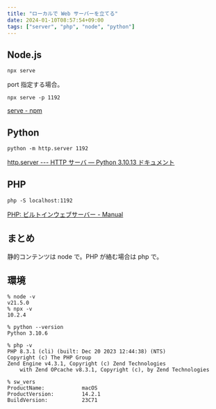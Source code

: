 ```yaml
---
title: "ローカルで Web サーバーを立てる"
date: 2024-01-10T08:57:54+09:00
tags: ["server", "php", "node", "python"]
---
```


## Node.js

```
npx serve
```

port 指定する場合。
```
npx serve -p 1192
```

[serve - npm](https://www.npmjs.com/package/serve)

## Python

```
python -m http.server 1192
```

[http.server --- HTTP サーバ — Python 3.10.13 ドキュメント](https://docs.python.org/ja/3.10/library/http.server.html)

## PHP

```
php -S localhost:1192
```

[PHP: ビルトインウェブサーバー - Manual](https://www.php.net/manual/ja/features.commandline.webserver.php)


## まとめ

静的コンテンツは node で。PHP が絡む場合は php で。

## 環境

```console
% node -v
v21.5.0
% npx -v
10.2.4

% python --version
Python 3.10.6

% php -v 
PHP 8.3.1 (cli) (built: Dec 20 2023 12:44:38) (NTS)
Copyright (c) The PHP Group
Zend Engine v4.3.1, Copyright (c) Zend Technologies
    with Zend OPcache v8.3.1, Copyright (c), by Zend Technologies

% sw_vers
ProductName:            macOS
ProductVersion:         14.2.1
BuildVersion:           23C71
```
